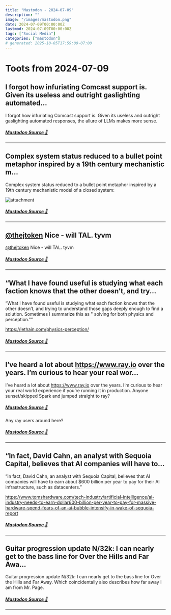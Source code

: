 ```yaml
---
title: "Mastodon - 2024-07-09"
description: ""
image: "/images/mastodon.png"
date: 2024-07-09T00:00:00Z
lastmod: 2024-07-09T00:00:00Z
tags: ["Social Media"]
categories: ["mastodon"]
# generated: 2025-10-05T17:59:09-07:00
---
```


# Toots from 2024-07-09

## I forgot how infuriating Comcast support is. Given its useless and outright gaslighting automated...

I forgot how infuriating Comcast support is. Given its useless and outright gaslighting automated responses, the allure of LLMs makes more sense.

##### [Mastodon Source 🐘](https://hachyderm.io/@mweagle/112758592980042935)

---

## Complex system status reduced to a bullet point metaphor inspired by a 19th century mechanistic m...

Complex system status reduced to a bullet point metaphor inspired by a 19th century mechanistic model of a closed system:

![attachment](/mastodon/media/44f971f264d61443.png)

##### [Mastodon Source 🐘](https://hachyderm.io/@mweagle/112757629820194870)

---

## [@thejtoken](https://hachyderm.io/@thejtoken) Nice - will TAL. tyvm

[@thejtoken](https://hachyderm.io/@thejtoken) Nice - will TAL. tyvm

##### [Mastodon Source 🐘](https://hachyderm.io/@mweagle/112754931888259546)

---

## “What I have found useful is studying what each faction knows that the other doesn’t, and try...

“What I have found useful is studying what each faction knows that the other doesn’t, and trying to understand those gaps deeply enough to find a solution. Sometimes I summarize this as " solving for both physics and perception."”

<https://lethain.com/physics-perception/>

##### [Mastodon Source 🐘](https://hachyderm.io/@mweagle/112754869569122681)

---

## I’ve heard a lot about <https://www.ray.io> over the years. I’m curious to hear your real wor...

I’ve heard a lot about <https://www.ray.io> over the years. I’m curious to hear your real world experience if you’re running it in production. Anyone sunset/skipped Spark and jumped straight to ray?

##### [Mastodon Source 🐘](https://hachyderm.io/@mweagle/112754793833396879)

Any ray users around here?

##### [Mastodon Source 🐘](https://hachyderm.io/@mweagle/112757064371038437)

---

## “In fact, David Cahn, an analyst with Sequoia Capital, believes that AI companies will have to...

“In fact, David Cahn, an analyst with Sequoia Capital, believes that AI companies will have to earn about $600 billion per year to pay for their AI infrastructure, such as datacenters.”

<https://www.tomshardware.com/tech-industry/artificial-intelligence/ai-industry-needs-to-earn-dollar600-billion-per-year-to-pay-for-massive-hardware-spend-fears-of-an-ai-bubble-intensify-in-wake-of-sequoia-report>

##### [Mastodon Source 🐘](https://hachyderm.io/@mweagle/112754656135747101)

---

## Guitar progression update N/32k: I can nearly get to the bass line for Over the Hills and Far Awa...

Guitar progression update N/32k: I can nearly get to the bass line for Over the Hills and Far Away. Which coincidentally also describes how far away I am from Mr. Page.

##### [Mastodon Source 🐘](https://hachyderm.io/@mweagle/112754540874075546)

---

